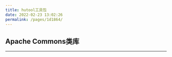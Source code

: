 ```yaml
---
title: hutool工具包
date: 2022-02-23 13:02:26
permalink: /pages/1d1864/
---
```


## Apache Commons类库

---

